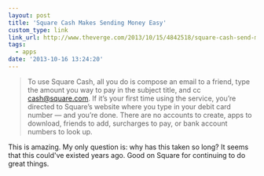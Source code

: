 ```yaml
---
layout: post
title: 'Square Cash Makes Sending Money Easy'
custom_type: link
link_url: http://www.theverge.com/2013/10/15/4842518/square-cash-send-money-over-email-iphone-android
tags:
  - apps
date: '2013-10-16 13:24:20'
---
```

>To use Square Cash, all you do is compose an email to a friend, type the amount you way to pay in the subject title, and cc cash@square.com. If it’s your first time using the service, you’re directed to Square’s website where you type in your debit card number — and you’re done. There are no accounts to create, apps to download, friends to add, surcharges to pay, or bank account numbers to look up.

This is amazing. My only question is: why has this taken so long? It seems that this could've existed years ago. Good on Square for continuing to do great things.
